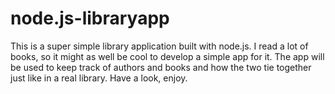 # node.js-libraryapp
This is a super simple library application built with node.js. I read a lot of books, so it might as well be cool to develop a simple app for it. The app will be used to keep track of authors and books and how the two tie together just like in a real library. Have a look, enjoy.
